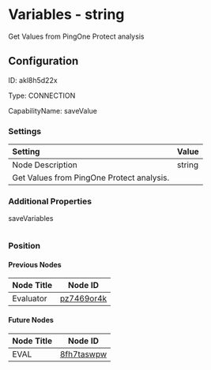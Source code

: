 # Variables - string 
Get Values from PingOne Protect analysis
## Configuration
ID:  akl8h5d22x

Type: CONNECTION 

CapabilityName: saveValue

### Settings
| Setting | Value  |
| :------------------------ | ---------------------------------------- |
| Node Description | string 
Get Values from PingOne Protect analysis. | 





### Additional Properties
saveVariables
```
```





### Position

#### Previous Nodes
| Node Title | Node ID |
| :------------- | ------------ |
| Evaluator | [pz7469or4k](./pz7469or4k.md) | 
 
 #### Future Nodes
| Node Title | Node ID |
| :------------- | ------------ |
| EVAL |[8fh7taswpw](./8fh7taswpw.md) | 